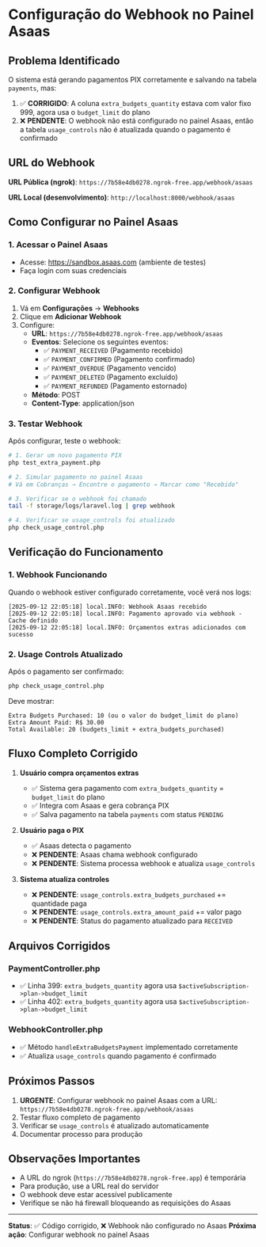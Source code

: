 # Configuração do Webhook no Painel Asaas

## Problema Identificado

O sistema está gerando pagamentos PIX corretamente e salvando na tabela `payments`, mas:

1. ✅ **CORRIGIDO**: A coluna `extra_budgets_quantity` estava com valor fixo 999, agora usa o `budget_limit` do plano
2. ❌ **PENDENTE**: O webhook não está configurado no painel Asaas, então a tabela `usage_controls` não é atualizada quando o pagamento é confirmado

## URL do Webhook

**URL Pública (ngrok)**: `https://7b58e4db0278.ngrok-free.app/webhook/asaas`

**URL Local (desenvolvimento)**: `http://localhost:8000/webhook/asaas`

## Como Configurar no Painel Asaas

### 1. Acessar o Painel Asaas
- Acesse: https://sandbox.asaas.com (ambiente de testes)
- Faça login com suas credenciais

### 2. Configurar Webhook
1. Vá em **Configurações** → **Webhooks**
2. Clique em **Adicionar Webhook**
3. Configure:
   - **URL**: `https://7b58e4db0278.ngrok-free.app/webhook/asaas`
   - **Eventos**: Selecione os seguintes eventos:
     - ✅ `PAYMENT_RECEIVED` (Pagamento recebido)
     - ✅ `PAYMENT_CONFIRMED` (Pagamento confirmado)
     - ✅ `PAYMENT_OVERDUE` (Pagamento vencido)
     - ✅ `PAYMENT_DELETED` (Pagamento excluído)
     - ✅ `PAYMENT_REFUNDED` (Pagamento estornado)
   - **Método**: POST
   - **Content-Type**: application/json

### 3. Testar Webhook

Após configurar, teste o webhook:

```bash
# 1. Gerar um novo pagamento PIX
php test_extra_payment.php

# 2. Simular pagamento no painel Asaas
# Vá em Cobranças → Encontre o pagamento → Marcar como "Recebido"

# 3. Verificar se o webhook foi chamado
tail -f storage/logs/laravel.log | grep webhook

# 4. Verificar se usage_controls foi atualizado
php check_usage_control.php
```

## Verificação do Funcionamento

### 1. Webhook Funcionando
Quando o webhook estiver configurado corretamente, você verá nos logs:

```
[2025-09-12 22:05:18] local.INFO: Webhook Asaas recebido
[2025-09-12 22:05:18] local.INFO: Pagamento aprovado via webhook - Cache definido
[2025-09-12 22:05:18] local.INFO: Orçamentos extras adicionados com sucesso
```

### 2. Usage Controls Atualizado
Após o pagamento ser confirmado:

```bash
php check_usage_control.php
```

Deve mostrar:
```
Extra Budgets Purchased: 10 (ou o valor do budget_limit do plano)
Extra Amount Paid: R$ 30.00
Total Available: 20 (budgets_limit + extra_budgets_purchased)
```

## Fluxo Completo Corrigido

1. **Usuário compra orçamentos extras**
   - ✅ Sistema gera pagamento com `extra_budgets_quantity` = `budget_limit` do plano
   - ✅ Integra com Asaas e gera cobrança PIX
   - ✅ Salva pagamento na tabela `payments` com status `PENDING`

2. **Usuário paga o PIX**
   - ✅ Asaas detecta o pagamento
   - ❌ **PENDENTE**: Asaas chama webhook configurado
   - ❌ **PENDENTE**: Sistema processa webhook e atualiza `usage_controls`

3. **Sistema atualiza controles**
   - ❌ **PENDENTE**: `usage_controls.extra_budgets_purchased` += quantidade paga
   - ❌ **PENDENTE**: `usage_controls.extra_amount_paid` += valor pago
   - ❌ **PENDENTE**: Status do pagamento atualizado para `RECEIVED`

## Arquivos Corrigidos

### PaymentController.php
- ✅ Linha 399: `extra_budgets_quantity` agora usa `$activeSubscription->plan->budget_limit`
- ✅ Linha 402: `extra_budgets_quantity` agora usa `$activeSubscription->plan->budget_limit`

### WebhookController.php
- ✅ Método `handleExtraBudgetsPayment` implementado corretamente
- ✅ Atualiza `usage_controls` quando pagamento é confirmado

## Próximos Passos

1. **URGENTE**: Configurar webhook no painel Asaas com a URL: `https://7b58e4db0278.ngrok-free.app/webhook/asaas`
2. Testar fluxo completo de pagamento
3. Verificar se `usage_controls` é atualizado automaticamente
4. Documentar processo para produção

## Observações Importantes

- A URL do ngrok (`https://7b58e4db0278.ngrok-free.app`) é temporária
- Para produção, use a URL real do servidor
- O webhook deve estar acessível publicamente
- Verifique se não há firewall bloqueando as requisições do Asaas

---

**Status**: ✅ Código corrigido, ❌ Webhook não configurado no Asaas
**Próxima ação**: Configurar webhook no painel Asaas